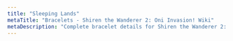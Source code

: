```yaml
---
title: "Sleeping Lands"
metaTitle: "Bracelets - Shiren the Wanderer 2: Oni Invasion! Wiki"
metaDescription: "Complete bracelet details for Shiren the Wanderer 2: Oni Invasion!"
---
```

